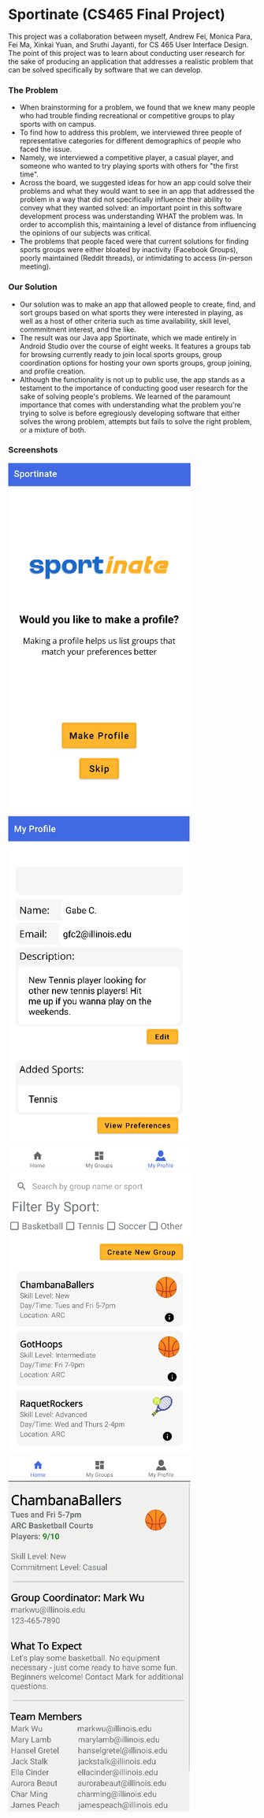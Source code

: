 # Sportinate (CS465 Final Project)

This project was a collaboration between myself, Andrew Fei, Monica Para, Fei Ma, Xinkai Yuan, and Sruthi Jayanti, for CS 465 User Interface Design.
The point of this project was to learn about conducting user research for the sake of producing an application that addresses a realistic problem that can be solved specifically by software that we can develop.

### The Problem
* When brainstorming for a problem, we found that we knew many people who had trouble finding recreational or competitive groups to play sports with on campus.
* To find how to address this problem, we interviewed three people of representative categories for different demographics of people who faced the issue. 
* Namely, we interviewed a competitive player, a casual player, and someone who wanted to try playing sports with others for "the first time".
* Across the board, we suggested ideas for how an app could solve their problems and what they would want to see in an app that addressed the problem in a way that did not specifically influence their ability to convey what they wanted solved: an important point in this software development process was understanding WHAT the problem was. In order to accomplish this, maintaining a level of distance from influencing the opinions of our subjects was critical.
* The problems that people faced were that current solutions for finding sports groups were either bloated by inactivity (Facebook Groups), poorly maintained (Reddit threads), or intimidating to access (in-person meeting).

### Our Solution
* Our solution was to make an app that allowed people to create, find, and sort groups based on what sports they were interested in playing, as well as a host of other criteria such as time availability, skill level, commmitment interest, and the like.
* The result was our Java app Sportinate, which we made entirely in Android Studio over the course of eight weeks. It features a groups tab for browsing currently ready to join local sports groups, group coordination options for hosting your own sports groups, group joining, and profile creation.
* Although the functionality is not up to public use, the app stands as a testament to the importance of conducting good user research for the sake of solving people's problems. We learned of the paramount importance that comes with understanding what the problem you're trying to solve is before egregiously developing software that either solves the wrong problem, attempts but fails to solve the right problem, or a mixture of both.

### Screenshots
![profileprompt](https://github.com/gabechutuape/cs-465-sportinate/blob/main/images/makeaprofile.png)
![profileview](https://github.com/gabechutuape/cs-465-sportinate/blob/main/images/profileview.png)
![groupbrowse](https://github.com/gabechutuape/cs-465-sportinate/blob/main/images/groupbrowse.png)
![groupview](https://github.com/gabechutuape/cs-465-sportinate/blob/main/images/groupview.png)

